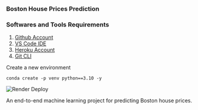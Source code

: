 ### Boston House Prices Prediction

### Softwares and Tools Requirements 

1. [Github Account](https://github.com)
2. [VS Code IDE](https://code.visualstudio.com)
3. [Heroku Account](https://heroku.com)
4. [Git CLI](https://git-scm.com/book/en/v2/Getting-Started-The-Command-Line)

Create a new environment
```
conda create -p venv python==3.10 -y
```
![Render Deploy](https://github.com/Muhammad-Zubair796/bostonhousespricing/actions/workflows/main.yaml/badge.svg)

An end-to-end machine learning project for predicting Boston house prices.



